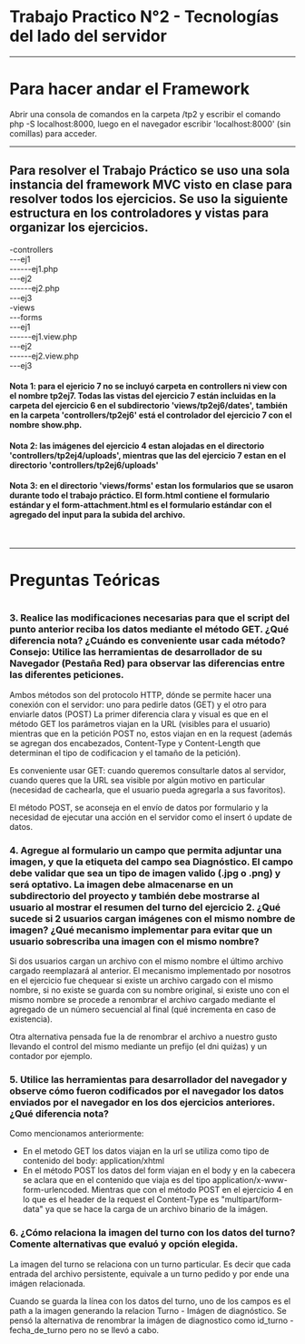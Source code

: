 <h1>Trabajo Practico N°2 - Tecnologías del lado del servidor</h1>
<hr>
<h1>Para hacer andar el Framework</h1>   
<p>Abrir una consola de comandos en la carpeta /tp2 y escribir el comando php -S localhost:8000, luego en el navegador escribir 'localhost:8000' (sin comillas) para acceder.</p>
<hr>
<h2>Para resolver el Trabajo Práctico se uso una sola instancia del framework MVC visto en clase para resolver todos los ejercicios. Se uso la siguiente estructura en los controladores y vistas para organizar los ejercicios.</h2>
<p>-controllers<br>
---ej1<br>
------ej1.php<br>
---ej2<br>
------ej2.php<br>
---ej3 <br>
-views<br>
---forms<br>
---ej1<br>
------ej1.view.php<br>
---ej2<br>
------ej2.view.php<br>
---ej3<br>
</p>
<h4>Nota 1: para el ejericio 7 no se incluyó carpeta en controllers ni view con el nombre tp2ej7. Todas las vistas del ejercicio 7 están incluidas en la carpeta del ejercicio 6 en el subdirectorio 'views/tp2ej6/dates', también en la carpeta 'controllers/tp2ej6' está el controlador del ejercicio 7 con el nombre show.php.</h4>
<h4>Nota 2: las imágenes del ejercicio 4 estan alojadas en el directorio 'controllers/tp2ej4/uploads', mientras que las del ejercicio 7 estan en el directorio 'controllers/tp2ej6/uploads' </h4>
<h4>Nota 3: en el directorio 'views/forms' estan los formularios que se usaron durante todo el trabajo práctico. El form.html contiene el formulario estándar y el form-attachment.html es el formulario estándar con el agregado del input para la subida del archivo.</h4>
<br>
<hr>
<h1>Preguntas Teóricas<h1>
    <h3>
    3. Realice las modificaciones necesarias para que el script del punto anterior reciba los datos mediante el método GET. ¿Qué diferencia nota? ¿Cuándo es conveniente usar cada método? Consejo: Utilice las herramientas de desarrollador de su Navegador (Pestaña Red) para observar las diferencias entre las diferentes peticiones.
    </h3>
    <p>Ambos métodos son del protocolo HTTP, dónde se permite hacer una conexión con el servidor: uno para pedirle datos (GET) y el otro para enviarle datos (POST)
    La primer diferencia clara y visual es que en el método GET los parámetros viajan en la URL (visibles para el usuario) mientras que en la petición POST no, estos viajan en en la request (además se agregan dos encabezados, Content-Type y Content-Length que determinan el tipo de codificacion y el tamaño de la petición).</p>
    <p>Es conveniente usar GET: cuando queremos consultarle datos al servidor, cuando queres que la URL sea visible por algún motivo en particular (necesidad de cachearla, que el usuario pueda agregarla a sus favoritos).</p>
    <p>El método POST, se aconseja en el envío de datos por formulario y la necesidad de ejecutar una acción en el servidor como el insert ó update de datos.</p>
    <h3>
    4. Agregue al formulario un campo que permita adjuntar una imagen, y que la etiqueta del campo sea Diagnóstico. El campo debe validar que sea un tipo de imagen valido (.jpg o .png) y será optativo. La imagen debe almacenarse en un subdirectorio del proyecto y también debe mostrarse al usuario al mostrar el resumen del turno del ejercicio 2. ¿Qué sucede si 2 usuarios cargan imágenes con el mismo nombre de imagen? ¿Qué mecanismo implementar para evitar que un usuario sobrescriba una imagen con el mismo nombre?
    </h3>
    <p>Si dos usuarios cargan un archivo con el mismo nombre el último archivo cargado reemplazará al anterior. El mecanismo implementado por nosotros en el ejercicio fue chequear si existe un archivo cargado con el mismo nombre, si no existe se guarda con su nombre original, si existe uno con el mismo nombre se procede a renombrar el archivo cargado mediante el agregado de un número secuencial al final (qué incrementa en caso de existencia).</p>
    <p>Otra alternativa pensada fue la de renombrar el archivo a nuestro gusto llevando el control del mismo mediante un prefijo (el dni quiźas) y un contador por ejemplo.
    </p>
    <h3>
    5. Utilice las herramientas para desarrollador del navegador y observe cómo fueron codificados por el navegador los datos enviados por el navegador en los dos ejercicios anteriores. ¿Qué diferencia nota?
    </h3>
    <p>
    Como mencionamos anteriormente:
    <ul>
    <li>En el metodo GET los datos viajan en la url  se utiliza como tipo de contenido del body: application/xhtml</li>
    <li>En el método POST los datos del form viajan en el body y en la cabecera se aclara que en el contenido que viaja es del tipo application/x-www-form-urlencoded. Mientras que con el método POST en el ejercicio 4 en lo que es el header de la request el Content-Type es "multipart/form-data" ya que se hace la carga de un archivo binario de la imágen.</li>
    </ul>
    </p>
    <h3>6. ¿Cómo relaciona la imagen del turno con los datos del turno? Comente alternativas que evaluó y opción elegida.</h3>
    <p>
    La imagen del turno se relaciona con un turno particular. Es decir que cada entrada del archivo persistente, equivale a un turno pedido y por ende una imágen relacionada.</p>
    <p>Cuando se guarda la línea con los datos del turno, uno de los campos es el path a la imagen generando la relacion Turno - Imágen de diagnóstico.
    Se pensó la alternativa de renombrar la imágen de diagnostico como id_turno - fecha_de_turno pero no se llevó a cabo.
    </p>

